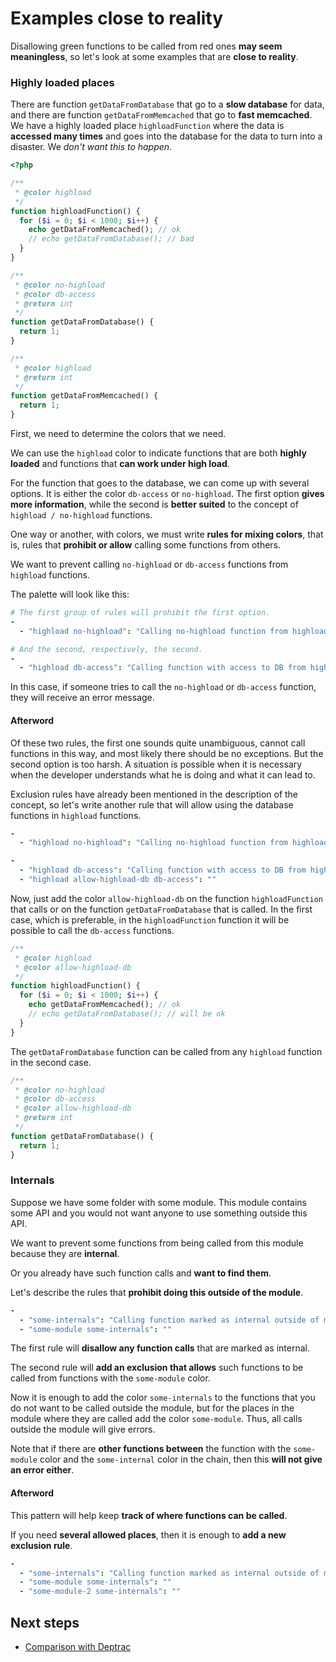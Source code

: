 # Examples close to reality

Disallowing green functions to be called from red ones **may seem meaningless**, so let's look at some examples that are **close to reality**.

### Highly loaded places

There are function `getDataFromDatabase` that go to a **slow database** for data, and there are function `getDataFromMemcached` that go to **fast memcached**. We have a highly loaded place `highloadFunction` where the data is **accessed many times** and goes into the database for the data to turn into a disaster. We *don't want this to happen*.

```php
<?php

/**
 * @color highload
 */
function highloadFunction() {
  for ($i = 0; $i < 1000; $i++) {
    echo getDataFromMemcached(); // ok 
    // echo getDataFromDatabase(); // bad
  }
}

/**
 * @color no-highload
 * @color db-access
 * @return int
 */
function getDataFromDatabase() {
  return 1;
}

/**
 * @color highload
 * @return int
 */
function getDataFromMemcached() {
  return 1;
}
```

First, we need to determine the colors that we need.

We can use the `highload` color to indicate functions that are both **highly loaded** and functions that **can work under high load**.

For the function that goes to the database, we can come up with several options. It is either the color `db-access` or `no-highload`. The first option **gives more information**, while the second is **better suited** to the concept of `highload / no-highload` functions.

One way or another, with colors, we must write **rules for mixing colors**, that is, rules that **prohibit or allow** calling some functions from others.

We want to prevent calling `no-highload` or `db-access` functions from `highload` functions.

The palette will look like this:

```yaml
# The first group of rules will prohibit the first option.
-
  - "highload no-highload": "Calling no-highload function from highload function"

# And the second, respectively, the second.
-
  - "highload db-access": "Calling function with access to DB from highload function"
```

In this case, if someone tries to call the `no-highload` or `db-access` function, they will receive an error message.

#### Afterword

Of these two rules, the first one sounds quite unambiguous, cannot call functions in this way, and most likely there should be no exceptions. But the second option is too harsh. A situation is possible when it is necessary when the developer understands what he is doing and what it can lead to.

Exclusion rules have already been mentioned in the description of the concept, so let's write another rule that will allow using the database functions in `highload` functions.

```yaml
-
  - "highload no-highload": "Calling no-highload function from highload function"

-
  - "highload db-access": "Calling function with access to DB from highload function"
  - "highload allow-highload-db db-access": ""
```

Now, just add the color  `allow-highload-db` on the function `highloadFunction` that calls or on the function `getDataFromDatabase` that is called. In the first case, which is preferable, in the `highloadFunction` function it will be possible to call the `db-access` functions.

```php
/**
 * @color highload
 * @color allow-highload-db
 */
function highloadFunction() {
  for ($i = 0; $i < 1000; $i++) {
    echo getDataFromMemcached(); // ok 
    // echo getDataFromDatabase(); // will be ok
  }
}
```

The `getDataFromDatabase` function can be called from any `highload` function in the second case.

```php
/**
 * @color no-highload
 * @color db-access
 * @color allow-highload-db
 * @return int
 */
function getDataFromDatabase() {
  return 1;
}

```

### Internals

Suppose we have some folder with some module. This module contains some API and you would not want anyone to use something outside this API.

We want to prevent some functions from being called from this module because they are **internal**.

Or you already have such function calls and **want to find them**.

Let's describe the rules that **prohibit doing this outside of the module**.

```yaml
-
  - "some-internals": "Calling function marked as internal outside of module functions"
  - "some-module some-internals": ""
```

The first rule will **disallow any function calls** that are marked as internal.

The second rule will **add an exclusion that allows** such functions to be called from functions with the `some-module` color.

Now it is enough to add the color `some-internals` to the functions that you do not want to be called outside the module, but for the places in the module where they are called add the color `some-module`. Thus, all calls outside the module will give errors.

Note that if there are **other functions between** the function with the `some-module` color and the `some-internal` color in the chain, then this **will not give an error either**.

#### Afterword

This pattern will help keep **track of where functions can be called**.

If you need **several allowed places**, then it is enough to **add a new exclusion rule**.

```yaml
-
  - "some-internals": "Calling function marked as internal outside of module functions"
  - "some-module some-internals": ""
  - "some-module-2 some-internals": ""
```

## Next steps

- [Comparison with Deptrac](https://github.com/vkcom/nocolor/blob/master/docs/comparison_with_deptrac.md)